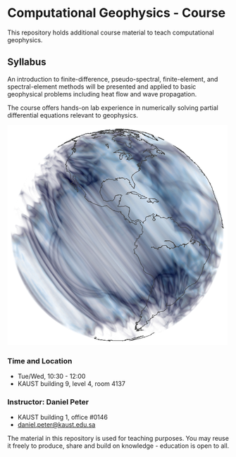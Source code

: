 
# Computational Geophysics - Course

This repository holds additional course material to teach computational geophysics.

## Syllabus

An introduction to finite-difference, pseudo-spectral, finite-element, and spectral-element methods will be presented
and applied to basic geophysical problems including heat flow and wave propagation.

The course offers hands-on lab experience in numerically solving partial differential equations relevant to geophysics.

<!-- ![Seismic wavefield snapshot for Kamchatka event](yt-kamchatka-specfem-comp.png) -->
<img src="yt-kamchatka-specfem-comp.png" width="500" alt="Seismic wavefield snapshot for Kamchatka event">

### Time and Location

- Tue/Wed, 10:30 - 12:00
- KAUST building 9, level 4, room 4137

### Instructor: Daniel Peter
- KAUST building 1, office #0146  
- daniel.peter@kaust.edu.sa

The material in this repository is used for teaching purposes. You may reuse it freely to produce, share and build on knowledge - education is open to all.
